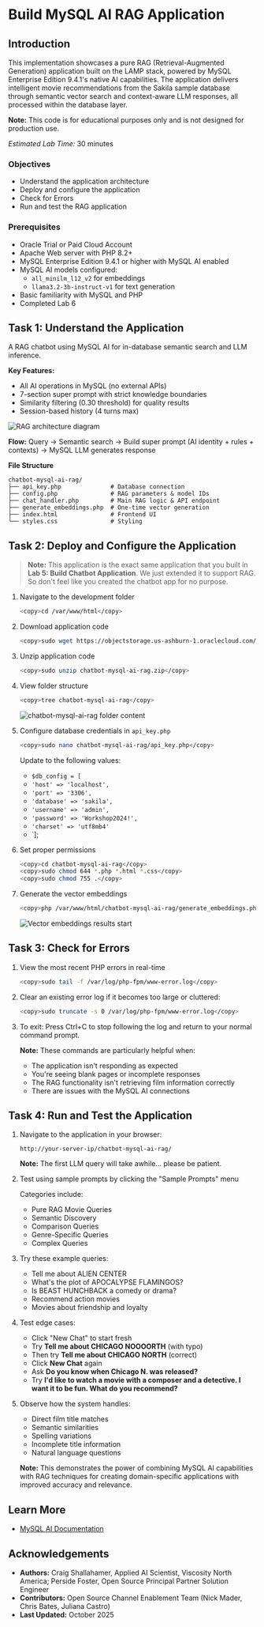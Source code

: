 # Build MySQL AI RAG Application

## Introduction

This implementation showcases a pure RAG (Retrieval-Augmented Generation) application built on the LAMP stack, powered by MySQL Enterprise Edition 9.4.1's native AI capabilities. The application delivers intelligent movie recommendations from the Sakila sample database through semantic vector search and context-aware LLM responses, all processed within the database layer.

**Note:** This code is for educational purposes only and is not designed for production use.

_Estimated Lab Time:_ 30 minutes

### Objectives

- Understand the application architecture
- Deploy and configure the application
- Check for Errors
- Run and test the RAG application

### Prerequisites

- Oracle Trial or Paid Cloud Account
- Apache Web server with PHP 8.2+
- MySQL Enterprise Edition 9.4.1 or higher with MySQL AI enabled
- MySQL AI models configured:
  - `all_minilm_l12_v2` for embeddings
  - `llama3.2-3b-instruct-v1` for text generation
- Basic familiarity with MySQL and PHP
- Completed Lab 6

## Task 1: Understand the Application

A RAG chatbot using MySQL AI for in-database semantic search and LLM inference.

**Key Features:**
- All AI operations in MySQL (no external APIs)
- 7-section super prompt with strict knowledge boundaries
- Similarity filtering (0.30 threshold) for quality results
- Session-based history (4 turns max)

![RAG architecture diagram](./images/rag-architecture-diagram.png "RAG request-response flow")

**Flow:** Query → Semantic search → Build super prompt (AI identity + rules + contexts) → MySQL LLM generates response


**File Structure**
```
chatbot-mysql-ai-rag/
├── api_key.php              # Database connection
├── config.php               # RAG parameters & model IDs
├── chat_handler.php         # Main RAG logic & API endpoint
├── generate_embeddings.php  # One-time vector generation
├── index.html               # Frontend UI
└── styles.css               # Styling
```



## Task 2: Deploy and Configure the Application

> **Note:** This application is the exact same application that you built in **Lab 5: Build Chatbot Application**. 
We just extended it to support RAG. So don't feel like you created the chatbot app for no purpose.

1. Navigate to the development folder

    ```bash
    <copy>cd /var/www/html</copy>
    ```

2. Download application code

    ```bash
    <copy>sudo wget https://objectstorage.us-ashburn-1.oraclecloud.com/p/Jpp9H3R-FwV2DTHA1m3NkjBcPM5VyN5m2ASaizg1BPnG6x79hmJMig6g-98kFSKB/n/idazzjlcjqzj/b/mysql-ai-store/o/chatbot-mysql-ai-rag.zip</copy>
    ```

3. Unzip application code

    ```bash
    <copy>sudo unzip chatbot-mysql-ai-rag.zip</copy>
    ```

4. View folder structure

    ```bash
    <copy>tree chatbot-mysql-ai-rag</copy>
    ```
    ![chatbot-mysql-ai-rag folder content](./images/file-structure.png "chatbot-mysql-ai-rag folder content")

5. Configure database credentials in `api_key.php`

    ```bash
    <copy>sudo nano chatbot-mysql-ai-rag/api_key.php</copy>
    ```

    Update to the following values:
    - `$db_config = [`
    - `'host' => 'localhost',`
    - `'port' => '3306',`
    - `'database' => 'sakila',`
    - `'username' => 'admin',`
    - `'password' => 'Workshop2024!',`
    - `'charset' => 'utf8mb4'`
    - `];

6. Set proper permissions

    ```bash
    <copy>cd chatbot-mysql-ai-rag</copy>
    <copy>sudo chmod 644 *.php *.html *.css</copy>
    <copy>sudo chmod 755 .</copy>
    ```

7. Generate the vector embeddings

    ```bash
    <copy>php /var/www/html/chatbot-mysql-ai-rag/generate_embeddings.php</copy>
    ```

    ![Vector embeddings results start](./images/generate-embedding.png "Vector embeddings results start")

## Task 3: Check for Errors

1. View the most recent PHP errors in real-time

    ```bash
    <copy>sudo tail -f /var/log/php-fpm/www-error.log</copy>
    ```

2. Clear an existing error log if it becomes too large or cluttered:

    ```bash
    <copy>sudo truncate -s 0 /var/log/php-fpm/www-error.log</copy>
    ```
3. To exit: Press Ctrl+C to stop following the log and return to your normal command prompt.

    **Note:** These commands are particularly helpful when:
    - The application isn't responding as expected
    - You're seeing blank pages or incomplete responses
    - The RAG functionality isn't retrieving film information correctly
    - There are issues with the MySQL AI connections

## Task 4: Run and Test the Application

1. Navigate to the application in your browser:

    `http://your-server-ip/chatbot-mysql-ai-rag/`

     **Note:** The first LLM query will take awhile... please be patient.

2. Test using sample prompts by clicking the "Sample Prompts" menu

    Categories include:
    - Pure RAG Movie Queries
    - Semantic Discovery
    - Comparison Queries
    - Genre-Specific Queries
    - Complex Queries

3. Try these example queries:

    - Tell me about ALIEN CENTER
    - What's the plot of APOCALYPSE FLAMINGOS?
    - Is BEAST HUNCHBACK a comedy or drama?
    - Recommend action movies
    - Movies about friendship and loyalty

4. Test edge cases:

    - Click "New Chat" to start fresh
    - Try **Tell me about CHICAGO NOOOORTH** (with typo)
    - Then try **Tell me about CHICAGO NORTH** (correct)
    - Click **New Chat** again
    - Ask **Do you know when Chicago N. was released?**
    - Try **I'd like to watch a movie with a composer and a detective. I want it to be fun. What do you recommend?**

5. Observe how the system handles:

    - Direct film title matches
    - Semantic similarities
    - Spelling variations
    - Incomplete title information
    - Natural language questions

    **Note:** This demonstrates the power of combining MySQL AI capabilities with RAG techniques for creating domain-specific applications with improved accuracy and relevance.

## Learn More

- [MySQL AI Documentation](https://dev.mysql.com/doc/mysql-ai/9.4/en/)

## Acknowledgements

- **Authors:** Craig Shallahamer, Applied AI Scientist, Viscosity North America; Perside Foster, Open Source Principal Partner Solution Engineer
- **Contributors:** Open Source Channel Enablement Team (Nick Mader, Chris Bates, Juliana Castro)
- **Last Updated:** October 2025